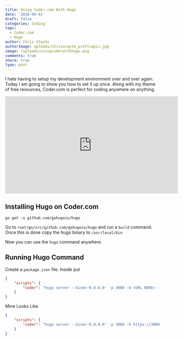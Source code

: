 ```yaml
---
title: Using Coder.com With Hugo
date: '2018-09-01'
draft: false
categories: Coding
tags:
  - Coder.com
  - Hugo
author: Chris Stayte
authorImage: uploads/chrisstayte_profilepic.jpg
image: /uploads/usingcoderwithhugo.png
comments: true
share: true
type: post
---
```

I hate having to setup my development environment over and over again. Today I am going to show you how to set it up once. Along with my theme of free resources, Coder.com is perfect for coding anywhere on anything. 

<iframe width="560" height="315" src="https://www.youtube.com/embed/-uLJNGnh-5Y" frameborder="0" allow="autoplay; encrypted-media" allowfullscreen></iframe>

## **Installing Hugo on Coder.com**

``` console
go get -u github.com/gohugoio/hugo
```

Go to `root/go/src/github.com/gohugoio/hugo` and run a `build` command. Once this is done copy the hugo binary to `/usr/local/bin`

Now you can use the `hugo` command anywhere.

## Running Hugo Command

Create a `package.json` file. Inside put

``` json
{
    "scripts": {
        "coder": "hugo server --bind='0.0.0.0' -p 3000 -b <URL HERE> --appendPort=false"
    }
}
```

Mine Looks Like 

``` json
{
    "scripts": {
        "coder": "hugo server --bind='0.0.0.0' -p 3000 -b https://3000-dreamflammablegnu.cdr.co --appendPort=false"
    }
}
```

